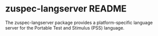 # zuspec-langserver README

The zuspec-langserver package provides a platform-specific language server
for the Portable Test and Stimulus (PSS) language.

